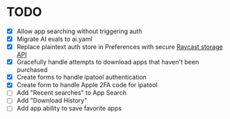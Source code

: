 # TODO

- [X] Allow app searching without triggering auth
- [X] Migrate AI evals to ai.yaml
- [X] Replace plaintext auth store in Preferences with secure [Raycast storage API](https://developers.raycast.com/api-reference/storage)
- [X] Gracefully handle attempts to download apps that haven't been purchased
- [X] Create forms to handle ipatool authentication
- [X] Create form to handle Apple 2FA code for ipatool
- [ ] Add "Recent searches" to App Search
- [ ] Add "Download History"
- [ ] Add app ability to save favorite apps
